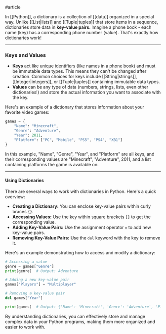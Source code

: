 #article 

In [[Python]], a dictionary is a collection of [[data]] organized in a special way. Unlike [[List|lists]] and [[Tuple|tuples]] that store items in a sequence, dictionaries store data in **key-value pairs**. Imagine a phone book - each name (key) has a corresponding phone number (value). That's exactly how dictionaries work!

---
### Keys and Values

- **Keys** act like unique identifiers (like names in a phone book) and must be immutable data types. This means they can't be changed after creation. Common choices for keys include [[String|strings]], [[Integer|integers]], or [[Tuple|tuples]] containing immutable data types.
- **Values** can be any type of data (numbers, strings, lists, even other dictionaries!) and store the actual information you want to associate with the key.

Here's an example of a dictionary that stores information about your favorite video games:

```python
games = {
    "Name": "Minecraft",
    "Genre": "Adventure",
    "Year": 2011,
    "Platform": ["PC", "Mobile", "PS5", "PS4", "XB1"]
}
```

In this example, "Name", "Genre", "Year", and "Platform" are all keys, and their corresponding values are "Minecraft", "Adventure", 2011, and a list containing platforms the game is available on.

---
#### Using Dictionaries

There are several ways to work with dictionaries in Python. Here's a quick overview:

- **Creating a Dictionary:** You can enclose key-value pairs within curly braces `{}`.
- **Accessing Values:** Use the key within square brackets `[]` to get the corresponding value.
- **Adding Key-Value Pairs:** Use the assignment operator `=` to add new key-value pairs.
- **Removing Key-Value Pairs:** Use the `del` keyword with the key to remove it.

Here's an example demonstrating how to access and modify a dictionary:

```python
# Accessing a value
genre = games["Genre"]
print(genre)  # Output: Adventure

# Adding a new key-value pair
games["Players"] = "Multiplayer"

# Removing a key-value pair
del games["Year"]

print(games)  # Output: {'Name': 'Minecraft', 'Genre': 'Adventure', 'Platform': ['PC', 'Mobile', 'Consoles'], 'Players': 'Multiplayer'}
```

By understanding dictionaries, you can effectively store and manage complex data in your Python programs, making them more organized and easier to work with.
